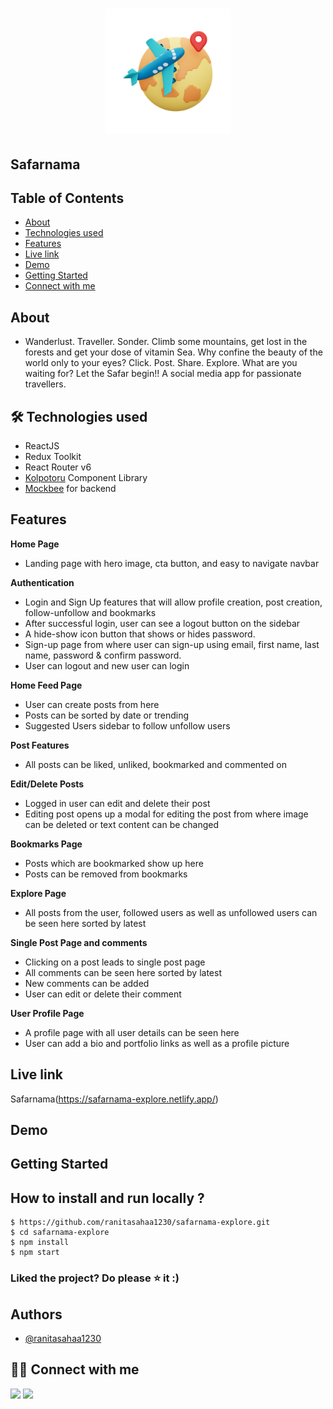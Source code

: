 <h1 align="center">
<img alt="safarnama explore logo" src="src/assets/images/logo.png" width="200px" height="200px" />

## Safarnama
</h1>

<!-- <h1 align="center">
  <br />
  <a href="https://readers-space.netlify.app/">
      <img src="https://user-images.githubusercontent.com/51514137/169649556-35b3183d-77c4-4435-a56c-597633da3533.png" width="200"/>
  </a>
  <br />
  ReadersSpace 
</h1> -->


## Table of Contents

- [About](#about)
- [Technologies used](#-technologies-used)
- [Features](#features)
- [Live link](#live-link)
- [Demo](#demo)
- [Getting Started](#getting-started)
- [Connect with me](#-connect-with-me)

## About

-  Wanderlust. Traveller. Sonder.
Climb some mountains, get lost in the forests and get your dose of vitamin Sea. Why confine the beauty of the world only to your eyes?
Click. Post. Share. Explore. What are you waiting for? Let the Safar begin!! A social media app for passionate travellers.

## 🛠 Technologies used

- ReactJS
- Redux Toolkit
- React Router v6
- [Kolpotoru](https://kolpotoru-ui-design.netlify.app/) Component Library
- [Mockbee](https://mockbee.netlify.app/) for backend

## Features

**Home Page**

-  Landing page with hero image, cta button, and easy to navigate navbar

**Authentication**

- Login and Sign Up features that will allow profile creation, post creation, follow-unfollow and bookmarks
- After successful login, user can see a logout button on the sidebar
- A hide-show icon button that shows or hides password.
- Sign-up page from where user can sign-up using email, first name, last name, password & confirm password.
- User can logout and new user can login

**Home Feed Page**

- User can create posts from here
- Posts can be sorted by date or trending
- Suggested Users sidebar to follow unfollow users

**Post Features**

- All posts can be liked, unliked, bookmarked and commented on

**Edit/Delete Posts**

- Logged in user can edit and delete their post
- Editing post opens up a modal for editing the post from where image can be deleted or text content can be changed

**Bookmarks Page**

- Posts which are bookmarked show up here
- Posts can be removed from bookmarks

**Explore Page**

- All posts from the user, followed users as well as unfollowed users can be seen here sorted by latest

**Single Post Page and comments**

- Clicking on a post leads to single post page
- All comments can be seen here sorted by latest
- New comments can be added
- User can edit or delete their comment

**User Profile Page**

- A profile page with all user details can be seen here
- User can add a bio and portfolio links as well as a profile picture
<!-- > - Profile picture can be changed multiple times -->

## Live link

Safarnama(https://safarnama-explore.netlify.app/)

## Demo

<!-- https://user-images.githubusercontent.com/37957073/165530530-5b8c25e6-d919-4071-8fa0-cfb62f437c44.mp4 -->

## Getting Started

## **How to install and run locally ?**

```
$ https://github.com/ranitasahaa1230/safarnama-explore.git
$ cd safarnama-explore
$ npm install
$ npm start
```

### Liked the project? Do please ⭐ it :)

## Authors

- [@ranitasahaa1230](https://github.com/ranitasahaa1230)

## 👩‍💻 Connect with me

<a href="https://twitter.com/Ifullofsunshine"><img src="https://img.shields.io/badge/Twitter-1DA1F2?style=for-the-badge&logo=twitter&logoColor=white"/></a>
<a href="https://www.linkedin.com/in/saharanitaa1230dreamer/"><img src="https://img.shields.io/badge/LinkedIn-0077B5?style=for-the-badge&logo=linkedin&logoColor=white"/></a>

